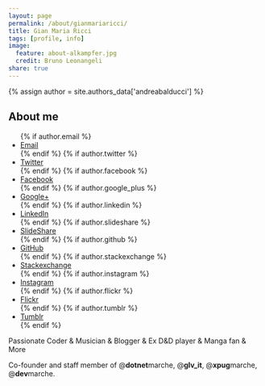 ```yaml
---
layout: page
permalink: /about/gianmariaricci/
title: Gian Maria Ricci
tags: [profile, info]
image:
  feature: about-alkampfer.jpg
  credit: Bruno Leonangeli
share: true
---
```

{% assign author = site.authors_data['andreabalducci'] %}
<h2>About me</h2>
<div class="entry">
  <ul class="bio-menu pull-right">
    {% if author.email %}<li>
      <a href="mailto:{{ author.email }}"><i class="fa fa-envelope"></i> Email</a>
    </li>{% endif %}
    {% if author.twitter %}<li>
      <a href="http://twitter.com/{{ author.twitter }}"><i class="fa fa-twitter"></i> Twitter</a>
    </li>{% endif %}
    {% if author.facebook %}<li>
      <a href="http://facebook.com/{{ author.facebook }}"><i class="fa fa-facebook"></i> Facebook</a>
    </li>{% endif %}
    {% if author.google_plus %}<li>
      <a href="https://google.com/{{ author.google_plus }}"><i class="fa fa-google-plus"></i> Google+</a>
    </li>{% endif %}
    {% if author.linkedin %}<li>
      <a href="http://linkedin.com/in/{{ author.linkedin }}"><i class="fa fa-linkedin"></i> LinkedIn</a>
    </li>{% endif %}
{% if author.slideshare %}<li>
  <a href="http://www.slideshare.net/{{ author.slideshare }}"><i class="fa fa-slideshare"></i> SlideShare</a>
</li>{% endif %}
    {% if author.github %}<li>
      <a href="http://github.com/{{ author.github }}"><i class="fa fa-github"></i> GitHub</a>
    </li>{% endif %}
    {% if author.stackexchange %}<li>
      <a href="{{ author.stackexchange }}"><i class="fa fa-stack-exchange"></i> Stackexchange</a>
    </li>{% endif %}
    {% if author.instagram %}<li>
      <a href="http://instagram.com/{{ author.instagram }}"><i class="fa fa-instagram"></i> Instagram</a>
    </li>{% endif %}
    {% if author.flickr %}<li>
      <a href="http://www.flickr.com/photos/{{ author.flickr }}"><i class="fa fa-flickr"></i> Flickr</a>
    </li>{% endif %}
    {% if author.tumblr %}<li>
      <a href="http://{{ author.tumblr }}.tumblr.com"><i class="fa fa-tumblr"></i> Tumblr</a>
    </li>{% endif %}
  </ul><!-- /.submenu -->
  <div>
    <p>
    Passionate Coder & Musician & Blogger & Ex D&D player & Manga fan & More
    </p>
    <p>
    Co-founder and staff member of @<strong>dotnet</strong>marche,  @<strong>glv_it</strong>, @<strong>xpug</strong>marche, @<strong>dev</strong>marche. <br/>
    </p>

  </div>
